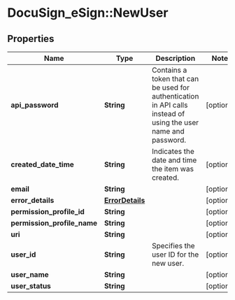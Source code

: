 # DocuSign_eSign::NewUser

## Properties
Name | Type | Description | Notes
------------ | ------------- | ------------- | -------------
**api_password** | **String** | Contains a token that can be used for authentication in API calls instead of using the user name and password. | [optional] 
**created_date_time** | **String** | Indicates the date and time the item was created. | [optional] 
**email** | **String** |  | [optional] 
**error_details** | [**ErrorDetails**](ErrorDetails.md) |  | [optional] 
**permission_profile_id** | **String** |  | [optional] 
**permission_profile_name** | **String** |  | [optional] 
**uri** | **String** |  | [optional] 
**user_id** | **String** | Specifies the user ID for the new user. | [optional] 
**user_name** | **String** |  | [optional] 
**user_status** | **String** |  | [optional] 


